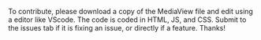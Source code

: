 To contribute, please download a copy of the MediaView file and edit using a editor like VScode. The code is coded in HTML, JS, and CSS. Submit to the issues tab if it is fixing an issue, or directly if a feature. Thanks!
